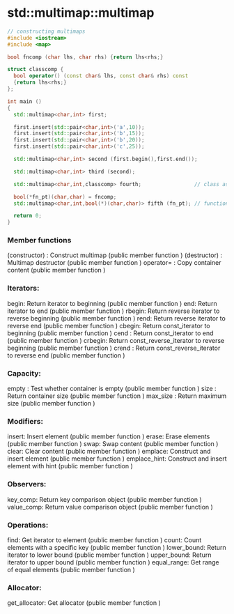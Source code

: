 # std::multimap::multimap








```cpp
// constructing multimaps
#include <iostream>
#include <map>

bool fncomp (char lhs, char rhs) {return lhs<rhs;}

struct classcomp {
  bool operator() (const char& lhs, const char& rhs) const
  {return lhs<rhs;}
};

int main ()
{
  std::multimap<char,int> first;

  first.insert(std::pair<char,int>('a',10));
  first.insert(std::pair<char,int>('b',15));
  first.insert(std::pair<char,int>('b',20));
  first.insert(std::pair<char,int>('c',25));

  std::multimap<char,int> second (first.begin(),first.end());

  std::multimap<char,int> third (second);

  std::multimap<char,int,classcomp> fourth;                 // class as Compare

  bool(*fn_pt)(char,char) = fncomp;
  std::multimap<char,int,bool(*)(char,char)> fifth (fn_pt); // function pointer as comp

  return 0;
}
```





### Member functions
(constructor) : Construct multimap (public member function )
(destructor) : Multimap destructor (public member function )
operator= : Copy container content (public member function )



### Iterators:
begin: Return iterator to beginning (public member function )
end: Return iterator to end (public member function )
rbegin: Return reverse iterator to reverse beginning (public member function )
rend: Return reverse iterator to reverse end (public member function )
cbegin: Return const_iterator to beginning (public member function )
cend : Return const_iterator to end (public member function )
crbegin: Return const_reverse_iterator to reverse beginning (public member function )
crend : Return const_reverse_iterator to reverse end (public member function )


### Capacity:
empty : Test whether container is empty (public member function )
size : Return container size (public member function )
max_size : Return maximum size (public member function )


### Modifiers:
insert: Insert element (public member function )
erase: Erase elements (public member function )
swap: Swap content (public member function )
clear: Clear content (public member function )
emplace: Construct and insert element (public member function )
emplace_hint:  Construct and insert element with hint (public member function )


### Observers:
key_comp: Return key comparison object (public member function )
value_comp: Return value comparison object (public member function )


### Operations:
find: Get iterator to element (public member function )
count: Count elements with a specific key (public member function )
lower_bound: Return iterator to lower bound (public member function )
upper_bound: Return iterator to upper bound (public member function )
equal_range: Get range of equal elements (public member function )


### Allocator:
get_allocator: Get allocator (public member function )



